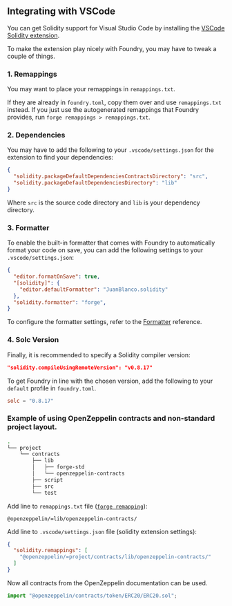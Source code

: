 ## Integrating with VSCode

You can get Solidity support for Visual Studio Code by installing the [VSCode Solidity extension](https://github.com/juanfranblanco/vscode-solidity).

To make the extension play nicely with Foundry, you may have to tweak a couple of things.

### 1. Remappings

You may want to place your remappings in `remappings.txt`.

If they are already in `foundry.toml`, copy them over and use `remappings.txt` instead. If you just use the autogenerated remappings that Foundry provides, run `forge remappings > remappings.txt`.

### 2. Dependencies

You may have to add the following to your `.vscode/settings.json` for the extension to find your dependencies:

```json
{
  "solidity.packageDefaultDependenciesContractsDirectory": "src",
  "solidity.packageDefaultDependenciesDirectory": "lib"
}
```

Where `src` is the source code directory and `lib` is your dependency directory.

### 3. Formatter

To enable the built-in formatter that comes with Foundry to automatically format your code on save, you can add the following settings to your `.vscode/settings.json`:

```json
{
  "editor.formatOnSave": true,
  "[solidity]": {
    "editor.defaultFormatter": "JuanBlanco.solidity" 
  },
  "solidity.formatter": "forge",
}
```

To configure the formatter settings, refer to the [Formatter](../reference/config/formatter.md) reference.

### 4. Solc Version

Finally, it is recommended to specify a Solidity compiler version:

```json
"solidity.compileUsingRemoteVersion": "v0.8.17"
```

To get Foundry in line with the chosen version, add the following to your `default` profile in `foundry.toml`.

```toml
solc = "0.8.17"
```

### Example of using OpenZeppelin contracts and non-standard project layout.

```bash
.
└── project
    └── contracts
        ├── lib
        │   ├── forge-std
        │   └── openzeppelin-contracts
        ├── script
        ├── src
        └── test
```

Add line to `remappings.txt` file ([`forge remapping`](../projects/dependencies.md#remapping-dependencies)):

```solidity
@openzeppelin/=lib/openzeppelin-contracts/
```

Add line to `.vscode/settings.json` file (solidity extension settings):

```json
{
  "solidity.remappings": [
    "@openzeppelin/=project/contracts/lib/openzeppelin-contracts/"
  ]
}
```

Now all contracts from the OpenZeppelin documentation can be used.

```javascript
import "@openzeppelin/contracts/token/ERC20/ERC20.sol";
```
